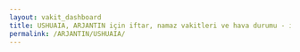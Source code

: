 ```yaml
---
layout: vakit_dashboard
title: USHUAIA, ARJANTIN için iftar, namaz vakitleri ve hava durumu - ilçe/eyalet seç
permalink: /ARJANTIN/USHUAIA/
---
```


<script type="text/javascript">
  var GLOBAL_COUNTRY = 'ARJANTIN';
  var GLOBAL_CITY = 'USHUAIA';
  var GLOBAL_STATE = '';
  var lat = 72;
  var lon = 21;
</script>
